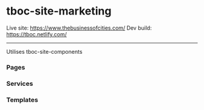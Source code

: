 # tboc-site-marketing

Live site: https://www.thebusinessofcities.com/
Dev build: https://tboc.netlify.com/

---

Utilises tboc-site-components

### Pages


### Services


### Templates